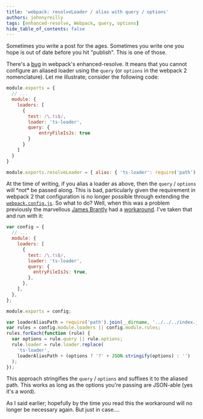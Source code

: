 ```yaml
---
title: 'webpack: resolveLoader / alias with query / options'
authors: johnnyreilly
tags: [enhanced-resolve, Webpack, query, options]
hide_table_of_contents: false
---
```


Sometimes you write a post for the ages. Sometimes you write one you hope is out of date before you hit "publish". This is one of those.

<!--truncate-->

There's a [bug](https://github.com/webpack/enhanced-resolve/issues/41) in webpack's enhanced-resolve. It means that you cannot configure an aliased loader using the `query` (or `options` in the webpack 2 nomenclature). Let me illustrate; consider the following code:

```js
module.exports = {
  // ...
  module: {
    loaders: [
      {
        test: /\.ts$/,
        loader: 'ts-loader',
        query: {
            entryFileIsJs: true
        }
      }
    ]
  }
}

module.exports.resolveLoader = { alias: { 'ts-loader': require('path').join(__dirname, "../../index.js")
```

At the time of writing, if you alias a loader as above, then the `query` / `options` will \*_not_\* be passed along. This is bad, particularly given the requirement in webpack 2 that configuration is no longer possible through extending the [`webpack.config.js`](https://webpack.js.org/guides/migrating/#loader-configuration-is-through-options). So what to do? Well, when this was a problem previously the marvellous [James Brantly](https://www.twitter.com/jbrantly) had a [workaround](https://github.com/webpack/webpack/issues/1289#issuecomment-125767499). I've taken that and run with it:

```js
var config = {
  // ...
  module: {
    loaders: [
      {
        test: /\.ts$/,
        loader: 'ts-loader',
        query: {
          entryFileIsJs: true,
        },
      },
    ],
  },
};

module.exports = config;

var loaderAliasPath = require('path').join(__dirname, '../../../index.js');
var rules = config.module.loaders || config.module.rules;
rules.forEach(function (rule) {
  var options = rule.query || rule.options;
  rule.loader = rule.loader.replace(
    'ts-loader',
    loaderAliasPath + (options ? '?' + JSON.stringify(options) : '')
  );
});
```

This approach stringifies the `query` / `options` and suffixes it to the aliased path. This works as long as the options you're passing are JSON-able (yes it's a word).

As I said earlier; hopefully by the time you read this the workaround will no longer be necessary again. But just in case....
